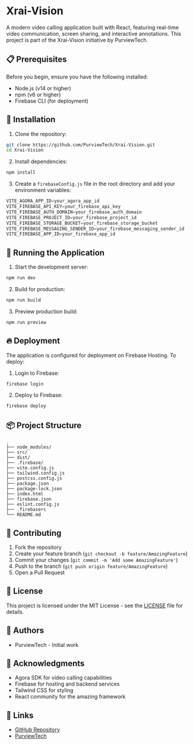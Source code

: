 # Xrai-Vision

A modern video calling application built with React, featuring real-time video communication, screen sharing, and interactive annotations. This project is part of the Xrai-Vision initiative by PurviewTech.

## 📋 Prerequisites

Before you begin, ensure you have the following installed:
- Node.js (v14 or higher)
- npm (v6 or higher)
- Firebase CLI (for deployment)

## 🔧 Installation

1. Clone the repository:
```bash
git clone https://github.com/PurviewTech/Xrai-Vision.git
cd Xrai-Vision
```

2. Install dependencies:
```bash
npm install
```

3. Create a `firebaseConfig.js` file in the root directory and add your environment variables:
```firebaseConfig.js
VITE_AGORA_APP_ID=your_agora_app_id
VITE_FIREBASE_API_KEY=your_firebase_api_key
VITE_FIREBASE_AUTH_DOMAIN=your_firebase_auth_domain
VITE_FIREBASE_PROJECT_ID=your_firebase_project_id
VITE_FIREBASE_STORAGE_BUCKET=your_firebase_storage_bucket
VITE_FIREBASE_MESSAGING_SENDER_ID=your_firebase_messaging_sender_id
VITE_FIREBASE_APP_ID=your_firebase_app_id
```

## 🚀 Running the Application

1. Start the development server:
```bash
npm run dev
```

2. Build for production:
```bash
npm run build
```

3. Preview production build:
```bash
npm run preview
```

## 🔥 Deployment

The application is configured for deployment on Firebase Hosting. To deploy:

1. Login to Firebase:
```bash
firebase login
```

2. Deploy to Firebase:
```bash
firebase deploy
```

## 📦 Project Structure

```
.
├── node_modules/
├── src/
├── dist/
├── .firebase/
├── vite.config.js
├── tailwind.config.js
├── postcss.config.js
├── package.json
├── package-lock.json
├── index.html
├── firebase.json
├── eslint.config.js
├── .firebaserc
└── README.md
```

## 🤝 Contributing

1. Fork the repository
2. Create your feature branch (`git checkout -b feature/AmazingFeature`)
3. Commit your changes (`git commit -m 'Add some AmazingFeature'`)
4. Push to the branch (`git push origin feature/AmazingFeature`)
5. Open a Pull Request

## 📄 License

This project is licensed under the MIT License - see the [LICENSE](LICENSE) file for details.

## 👥 Authors

- PurviewTech - Initial work

## 🙏 Acknowledgments

- Agora SDK for video calling capabilities
- Firebase for hosting and backend services
- Tailwind CSS for styling
- React community for the amazing framework

## 🔗 Links

- [GitHub Repository](https://github.com/PurviewTech/Xrai-Vision)
- [PurviewTech](https://github.com/PurviewTech) 
